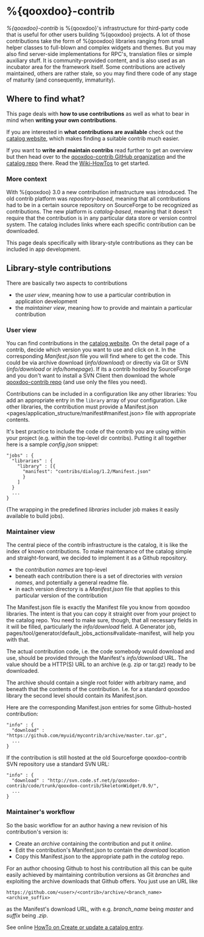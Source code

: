%{qooxdoo}-contrib
==================

*%{qooxdoo}-contrib* is %{qooxdoo}'s infrastructure for third-party code that is useful for other users building %{qooxdoo} projects. A lot of those contributions take the form of %{qooxdoo} libraries ranging from small helper classes to full-blown and complex widgets and themes. But you may also find server-side implementations for RPC's, translation files or simple auxiliary stuff. It is community-provided content, and is also used as an incubator area for the framework itself. Some contributions are actively maintained, others are rather stale, so you may find there code of any stage of maturity (and consequently, immaturity).

Where to find what?
-------------------

This page deals with **how to use contributions** as well as what to bear in mind when **writing your own contributions**.

If you are interested in **what contributions are available** check out the [catalog website](http://qooxdoo.org/contrib/catalog), which makes finding a suitable contrib much easier.

If you want to **write and maintain contribs** read further to get an overview but then head over to the [qooxdoo-contrib GitHub organization](http://github.com/qooxdoo-contrib) and the [catalog repo](http://github.com/qooxdoo-contrib/catalog) there. Read the [Wiki-HowTos](http://github.com/qooxdoo-contrib/catalog/wiki) to get started.

### More context

With %{qooxdoo} 3.0 a new contribution infrastructure was introduced. The old contrib platform was *repository-based*, meaning that all contributions had to be in a certain source repository on SourceForge to be recognized as contributions. The new platform is *catalog-based*, meaning that it doesn't require that the contribution is in any particular data store or version control system. The catalog includes links where each specific contribution can be downloaded.

This page deals specifically with library-style contributions as they can be included in app development.

Library-style contributions
---------------------------

There are basically two aspects to contributions

-   the *user view*, meaning how to use a particular contribution in application development
-   the *maintainer view*, meaning how to provide and maintain a particular contribution

### User view

You can find contributions in the [catalog website](http://qooxdoo.org/contrib/catalog). On the detail page of a contrib, decide which version you want to use and click on it. In the corresponding *Manifest.json* file you will find where to get the code. This could be via archive download (*info/download*) or directly via Git or SVN (*info/download* or *info/homepage*). If its a contrib hosted by SourceForge and you don't want to install a SVN Client then download the whole [qooxdoo-contrib repo](http://sourceforge.net/p/qooxdoo-contrib/code/HEAD/tarball) (and use only the files you need).

Contributions can be included in a configuration like any other libraries: You add an appropriate entry in the `library` array of your configuration. Like other libraries, the contribution must provide a Manifest.json
\<pages/application\_structure/manifest\#manifest.json\> file with appropriate contents.

It's best practice to include the code of the contrib you are using within your project (e.g. within the top-level dir contribs). Putting it all together here is a sample *config.json* snippet:

    "jobs" : {
      "libraries" : {
        "library" : [{
          "manifest": "contribs/dialog/1.2/Manifest.json"
          }
        ]
      }
      ...
    }

(The wrapping in the predefined *libraries* includer job makes it easily available to build jobs).

### Maintainer view

The central piece of the contrib infrastructure is the catalog, it is like the index of known contributions. To make maintenance of the catalog simple and straight-forward, we decided to implement it as a Github repository.

-   the *contribution names* are top-level
-   beneath each contribution there is a set of directories with *version names*, and potentially a general readme file.
-   in each version directory is a *Manifest.json* file that applies to this particular version of the contribution

The Manifest.json file is exactly the Manifest file you know from qooxdoo libraries. The intent is that you can copy it straight over from your project to the catalog repo. You need to make sure, though, that all necessary fields in it will be filled, particularly the *info/download* field. A Generator job, pages/tool/generator/default\_jobs\_actions\#validate-manifest, will help you with that.

The actual contribution code, i.e. the code somebody would download and use, should be provided through the Manifest's *info/download* URL. The value should be a HTTP(S) URL to an archive (e.g. zip or tar.gz) ready to be downloaded.

The archive should contain a single root folder with arbitrary name, and beneath that the contents of the contribution. I.e. for a standard qooxdoo library the second level should contain its Manifest.json.

Here are the corresponding Manifest.json entries for some Github-hosted contribution:

    "info" : {
      "download" : "https://github.com/myuid/mycontrib/archive/master.tar.gz",
      ...
    }

If the contribution is still hosted at the old Sourceforge qooxdoo-contrib SVN repository use a standard SVN URL:

    "info" : {
      "download" : "http://svn.code.sf.net/p/qooxdoo-contrib/code/trunk/qooxdoo-contrib/SkeletonWidget/0.9/",
      ...
    }

### Maintainer's workflow

So the basic workflow for an author having a new revision of his contribution's version is:

-   Create an *archive* containing the contribution and put it *online*.
-   Edit the contribution's Manifest.json to contain the *download* location
-   Copy this Manifest.json to the appropriate path in the *catalog* repo.

For an author choosing Github to host his contribution all this can be quite easily achieved by maintaining contribution versions as Git *branches* and exploiting the archive downloads that Github offers. You just use an URL like

    https://github.com/<user>/<contrib>/archive/<branch_name><archive_suffix>

as the Manifest's download URL, with e.g. *branch\_name* being *master* and *suffix* being *.zip*.

See online [HowTo on Create or update a catalog entry](https://github.com/qooxdoo-contrib/catalog/wiki/Create-or-update-a-catalog-entry).

